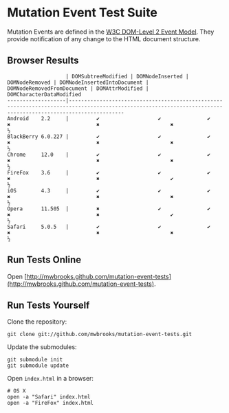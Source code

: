 Mutation Event Test Suite
=========================

Mutation Events are defined in the [W3C DOM-Level 2 Event Model](http://www.w3.org/TR/DOM-Level-2-Events/events.html#Events-eventgroupings-mutationevents). They provide notification of any change to the HTML document structure.

Browser Results
---------------

                       | DOMSubtreeModified | DOMNodeInserted | DOMNodeRemoved | DOMNodeInsertedIntoDocument | DOMNodeRemovedFromDocument | DOMAttrModified | DOMCharacterDataModified
    -------------------|--------------------------------------------------------------------------------------------------------------------------------------------------------------
    Android    2.2     |         ✔                   ✔               ✔                        ✖                            ✖                       ✖                   ½
    BlackBerry 6.0.227 |         ✔                   ✔               ✔                        ✖                            ✖                       ✖                   ½
    Chrome     12.0    |         ✔                   ✔               ✔                        ✖                            ✖                       ✖                   ½
    FireFox    3.6     |         ✔                   ✔               ✔                        ✖                            ✖                       ✔                   ½
    iOS        4.3     |         ✔                   ✔               ✔                        ✖                            ✖                       ✖                   ½
    Opera      11.505  |         ✖                   ✔               ✔                        ✖                            ✖                       ✔                   ½
    Safari     5.0.5   |         ✔                   ✔               ✔                        ✖                            ✖                       ✖                   ½

Run Tests Online
----------------

Open [http://mwbrooks.github.com/mutation-event-tests](http://mwbrooks.github.com/mutation-event-tests).

Run Tests Yourself
------------------

Clone the repository:

    git clone git://github.com/mwbrooks/mutation-event-tests.git

Update the submodules:

    git submodule init
    git submodule update

Open `index.html` in a browser:

    # OS X
    open -a "Safari" index.html
    open -a "FireFox" index.html